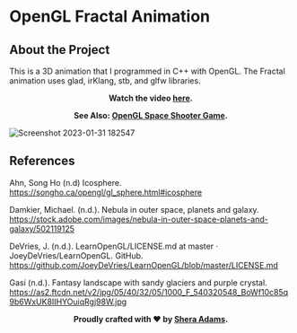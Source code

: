 # OpenGL Fractal Animation

## About the Project

This is a 3D animation that I programmed in C++ with OpenGL. The Fractal animation uses glad, irKlang, stb, and glfw libraries. 

<div style="text-align: center;">
  <p><strong>Watch the video <a href="https://youtu.be/IUwRo-ozt9M" target="_blank">here</a>.</strong></p>
</div>

<div style="text-align: center;">
  <p><strong>See Also: <a href="https://github.com/sheraadams/Space-Shooter-Game" target="_blank">OpenGL Space Shooter Game</a>.</strong></p>
</div>

![Screenshot 2023-01-31 182547](https://user-images.githubusercontent.com/110789514/216044820-3bd3033f-c45e-4bf2-8efe-f7e835b7b861.png)

## References

Ahn, Song Ho (n.d) Icosphere. https://songho.ca/opengl/gl_sphere.html#icosphere

Damkier, Michael. (n.d.). Nebula in outer space, planets and galaxy. https://stock.adobe.com/images/nebula-in-outer-space-planets-and-galaxy/502119125

DeVries, J. (n.d.). LearnOpenGL/LICENSE.md at master · JoeyDeVries/LearnOpenGL. GitHub. https://github.com/JoeyDeVries/LearnOpenGL/blob/master/LICENSE.md

Gasi (n.d.). Fantasy landscape with sandy glaciers and purple crystal. https://as2.ftcdn.net/v2/jpg/05/40/32/05/1000_F_540320548_BoWf10c85q9b6WxUK8IIHYOuiqRgj98W.jpg


<div style="text-align: center;">
  <p><strong>Proudly crafted with ❤️ by <a href="https://github.com/sheraadams" target="_blank">Shera Adams</a>.</strong></p>
</div>

